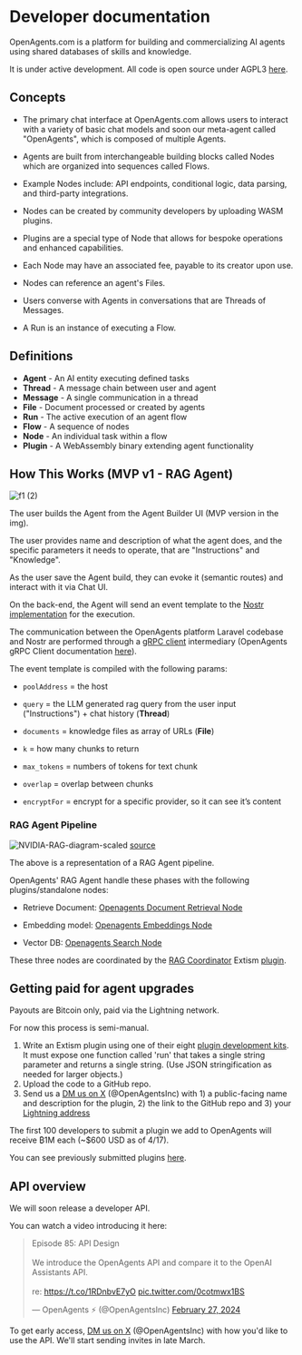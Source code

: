 # Developer documentation

OpenAgents.com is a platform for building and commercializing AI agents using shared databases of skills and knowledge.

It is under active development. All code is open source under AGPL3 [here](https://github.com/OpenAgentsInc/openagents).

## Concepts

* The primary chat interface at OpenAgents.com allows users to interact with a variety of basic chat models and soon our
  meta-agent called "OpenAgents", which
  is
  composed of multiple
  Agents.

* Agents are built from interchangeable building blocks called Nodes which are organized into sequences called Flows.

* Example Nodes include: API endpoints, conditional logic, data parsing, and third-party integrations.

* Nodes can be created by community developers by uploading WASM plugins.

* Plugins are a special type of Node that allows for bespoke operations and enhanced capabilities.

* Each Node may have an associated fee, payable to its creator upon use.

* Nodes can reference an agent's Files.

* Users converse with Agents in conversations that are Threads of Messages.

* A Run is an instance of executing a Flow.

## Definitions

* **Agent** - An AI entity executing defined tasks
* **Thread** - A message chain between user and agent
* **Message** - A single communication in a thread
* **File** - Document processed or created by agents
* **Run** - The active execution of an agent flow
* **Flow** - A sequence of nodes
* **Node** - An individual task within a flow
* **Plugin** - A WebAssembly binary extending agent functionality


## How This Works (MVP v1 - RAG Agent)


![f1 (2)](https://github.com/OpenAgentsInc/openagents/assets/93095163/390342ec-c7cb-4483-a671-995eb6daac7a)



The user builds the Agent from the Agent Builder UI (MVP version in the img).

The user provides name and description of what the agent does, and the specific parameters it needs to operate, that are "Instructions" and "Knowledge".

As the user save the Agent build, they can evoke it (semantic routes) and interact with it via Chat UI.

On the back-end, the Agent will send an event template to the [Nostr implementation](https://github.com/OpenAgentsInc/openagents/wiki/Nostr-integration) for the execution.

The communication between the OpenAgents platform Laravel codebase and Nostr are performed through a [gRPC client](https://github.com/OpenAgentsInc/openagents/wiki/Agent-Builder-MVP-Spec#laravel---grpc-connection) intermediary (OpenAgents gRPC Client documentation [here](https://openagentsinc.github.io/openagents-grpc-proto/__default.html#service-PoolConnector)).

The event template is compiled with the following params:

* `poolAddress` = the host

* `query` = the LLM generated rag query from the user input ("Instructions") + chat history (**Thread**)

* `documents` =  knowledge files as array of URLs (**File**)

* `k` = how many chunks to return

* `max_tokens` = numbers of tokens for text chunk

* `overlap` = overlap between chunks

* `encryptFor` = encrypt for a specific provider, so it can see it’s content


### RAG Agent Pipeline


![NVIDIA-RAG-diagram-scaled](https://github.com/OpenAgentsInc/openagents/assets/93095163/fa848c08-2c02-47bf-a8bd-93053a5e22bd)
[source](https://blogs.nvidia.com/blog/what-is-retrieval-augmented-generation/)


The above is a representation of a RAG Agent pipeline.

OpenAgents' RAG Agent handle these phases with the following plugins/standalone nodes:

* Retrieve Document: [Openagents Document Retrieval Node](https://github.com/riccardobl/openagents-document-retrieval)

* Embedding model: [Openagents Embeddings Node](https://github.com/riccardobl/openagents-embeddings)

* Vector DB: [Openagents Search Node](https://github.com/riccardobl/openagents-search)

These three nodes are coordinated by the [RAG Coordinator](https://github.com/riccardobl/openagents-rag-coordinator-plugin) Extism [plugin](https://github.com/OpenAgentsInc/openagents/wiki/Plugins).

## Getting paid for agent upgrades

Payouts are Bitcoin only, paid via the Lightning network.

For now this process is semi-manual.

1. Write an Extism plugin using one of their eight [plugin development kits](https://extism.org/docs/concepts/pdk/). It
   must
   expose one function called 'run' that takes a single string parameter and returns a single string. (Use JSON
   stringification as needed for larger objects.)
2. Upload the code to a GitHub repo.
3. Send us a [DM us on X](https://twitter.com/OpenAgentsInc) (@OpenAgentsInc) with 1) a public-facing name and
   description for the plugin, 2) the link to the GitHub repo and 3) your
   [Lightning address](https://lightningaddress.com/)

The first 100 developers to submit a plugin we add to OpenAgents will receive ₿1M each (~$600 USD as of 4/17).

You can see previously submitted plugins [here](/plugins).

## API overview

We will soon release a developer API.

You can watch a video introducing it here:

<blockquote class="twitter-tweet" data-media-max-width="560"><p lang="en" dir="ltr">Episode 85: API Design<br><br>We introduce the OpenAgents API and compare it to the OpenAI Assistants API.<br><br>re: <a href="https://t.co/1RDnbvE7yO">https://t.co/1RDnbvE7yO</a> <a href="https://t.co/0cotmwx1BS">pic.twitter.com/0cotmwx1BS</a></p>&mdash; OpenAgents ⚡ (@OpenAgentsInc) <a href="https://twitter.com/OpenAgentsInc/status/1762596179643371596?ref_src=twsrc%5Etfw">February 27, 2024</a></blockquote>


To get early access, [DM us on X](https://twitter.com/OpenAgentsInc) (@OpenAgentsInc) with how you'd like to use the
API. We'll start sending invites in late March.
